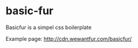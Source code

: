 basic-fur
=========

Basicfur is a simpel css boilerplate

Example page:
<a href="http://cdn.wewantfur.com/basicfur/">http://cdn.wewantfur.com/basicfur/</a>
